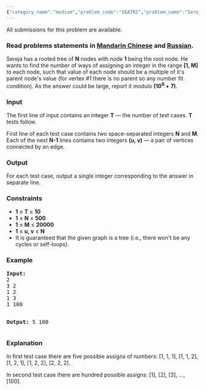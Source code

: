 ```yaml
---
{"category_name":"medium","problem_code":"SEATR2","problem_name":"Sereja and Tree 2","languages_supported":{"0":"ADA","1":"ASM","2":"BASH","3":"BF","4":"C","5":"C99 strict","6":"CAML","7":"CLOJ","8":"CLPS","9":"CPP 4.3.2","10":"CPP 4.9.2","11":"CPP14","12":"CS2","13":"D","14":"ERL","15":"FORT","16":"FS","17":"GO","18":"HASK","19":"ICK","20":"ICON","21":"JAVA","22":"JS","23":"LISP clisp","24":"LISP sbcl","25":"LUA","26":"NEM","27":"NICE","28":"NODEJS","29":"PAS fpc","30":"PAS gpc","31":"PERL","32":"PERL6","33":"PHP","34":"PIKE","35":"PRLG","36":"PYPY","37":"PYTH","38":"PYTH 3.4","39":"RUBY","40":"SCALA","41":"SCM chicken","42":"SCM guile","43":"SCM qobi","44":"ST","45":"TCL","46":"TEXT","47":"WSPC"},"max_timelimit":5,"source_sizelimit":50000,"problem_author":"sereja","problem_tester":"iscsi","date_added":"9-11-2015","tags":{"0":"cook64","1":"dynamic","2":"maths","3":"medium","4":"sereja","5":"tree"},"editorial_url":"http://discuss.codechef.com/problems/SEATR2","time":{"view_start_date":1448217000,"submit_start_date":1448217000,"visible_start_date":1448217000,"end_date":1735669800},"layout":"problem"}
---
```

<span class="solution-visible-txt">All submissions for this problem are available.</span><h3> Read problems statements in <a target="_blank" href="http://www.codechef.com/download/translated/COOK64/mandarin/SEATR2.pdf">Mandarin Chinese</a> and <a target="_blank" href="http://www.codechef.com/download/translated/COOK64/russian/SEATR2.pdf">Russian</a>.</h3>


<p>
Sereja has a rooted tree of <b>N</b> nodes with node <b>1</b> being the root node. He wants to find the number of ways of assigning an integer in the range <b>[1, M]</b> to each node, such that value of each node should be a multiple of it's parent node's value (for vertex #1 there is no parent so any number fit condition). As the answer could be large, report it modulo <b>(10<sup>9</sup> + 7)</b>.
</p>

<h3>Input</h3>
<p>The first line of input contains an integer <b>T</b> — the number of test cases. <b>T</b> tests follow.</p>
<p>First line of each test case contains two space-separated integers <b>N</b> and <b>M</b>. Each of the next <b>N-1</b> lines contains two integers <b>(u, v)</b> — a pair of vertices connected by an edge. 
</p>

<h3>Output</h3>
For each test case, output a single integer corresponding to the answer in separate line.

<h3>Constraints</h3>
<ul>
<li><b>1</b> ≤ <b>T</b> ≤ <b>10</b></li>
<li><b>1</b> ≤ <b>N</b> ≤ <b>500</b></li>
<li><b>1</b> ≤ <b>M</b> ≤ <b>20000</b></li>
<li><b>1</b> ≤ <b>u, v</b> ≤ <b>N</b>
<li>It is guaranteed that the given graph is a tree (i.e., there won't be any cycles or self-loops).</li>
</ul>

<h3>Example</h3>
<pre><b>Input:</b>
2
3 2
1 2
1 3
1 100

<b>Output:</b>
5
100
</pre>

<h3>Explanation</h3>
In first test case there are five possible assigns of numbers: [1, 1, 1], [1, 1, 2], [1, 2, 1], [1, 2, 2], [2, 2, 2]. <p></p>
In second test case there are hundred possible assigns: [1], [2], [3], ..., [100].

